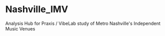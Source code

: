 # Nashville_IMV
Analysis Hub for Praxis / VibeLab study of Metro Nashville's Independent Music Venues
